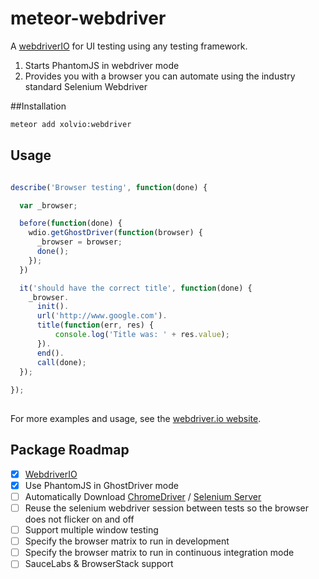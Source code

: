 meteor-webdriver
================

A [webdriverIO](http://webdriver.io) for UI testing using any testing framework.

1. Starts PhantomJS in webdriver mode
2. Provides you with a browser you can automate using the industry standard Selenium Webdriver

##Installation

```sh
meteor add xolvio:webdriver
```

## Usage

```javascript

describe('Browser testing', function(done) {

  var _browser;

  before(function(done) {
    wdio.getGhostDriver(function(browser) {
      _browser = browser;
      done();
    });
  })

  it('should have the correct title', function(done) {
    _browser.
      init().
      url('http://www.google.com').
      title(function(err, res) {
          console.log('Title was: ' + res.value);
      }).
      end().
      call(done);
  });
  
});
  
```

For more examples and usage, see the [webdriver.io website](http://webdriver.io).

## Package Roadmap

- [x] [WebdriverIO](http://webdriver.io)
- [x] Use PhantomJS in GhostDriver mode
- [ ] Automatically Download [ChromeDriver](https://code.google.com/p/selenium/wiki/ChromeDriver) /
[Selenium Server](http://www.seleniumhq.org/download/)
- [ ] Reuse the selenium webdriver session between tests so the browser does not flicker on and off
- [ ] Support multiple window testing
- [ ] Specify the browser matrix to run in development
- [ ] Specify the browser matrix to run in continuous integration mode
- [ ] SauceLabs & BrowserStack support
